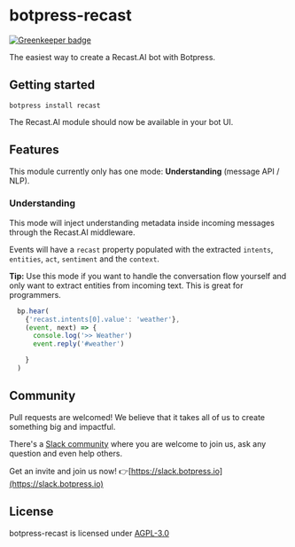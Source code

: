 # botpress-recast

[![Greenkeeper badge](https://badges.greenkeeper.io/hugojosefson/botpress-recast.svg)](https://greenkeeper.io/)

The easiest way to create a Recast.AI bot with Botpress.

## Getting started

```
botpress install recast
```

The Recast.AI module should now be available in your bot UI.

## Features

This module currently only has one mode: **Understanding** (message API / NLP).

### Understanding

This mode will inject understanding metadata inside incoming messages through the Recast.AI middleware.

Events will have a `recast` property populated with the extracted `intents`, `entities`, `act`, `sentiment` and the `context`.

**Tip:** Use this mode if you want to handle the conversation flow yourself and only want to extract entities from incoming text. This is great for programmers.

```js
  bp.hear(
    {'recast.intents[0].value': 'weather'},
    (event, next) => {
      console.log('>> Weather')
      event.reply('#weather')

    }
  )
```


## Community

Pull requests are welcomed! We believe that it takes all of us to create something big and impactful.

There's a [Slack community](https://slack.botpress.io) where you are welcome to join us, ask any question and even help others.

Get an invite and join us now! 👉[https://slack.botpress.io](https://slack.botpress.io)

## License

botpress-recast is licensed under [AGPL-3.0](/LICENSE)
